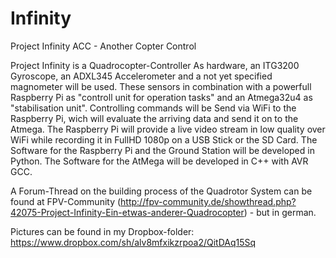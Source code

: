 Infinity
========

Project Infinity ACC - Another Copter Control


Project Infinity is a Quadrocopter-Controller
As hardware, an ITG3200 Gyroscope, an ADXL345 Accelerometer and a not yet specified magnometer will be used. These sensors in combination with a powerfull Raspberry Pi as "controll unit for operation tasks" and an Atmega32u4 as "stabilisation unit".
Controlling commands will be Send via WiFi to the Raspberry Pi, wich will evaluate the arriving data and send it on to the Atmega. The Raspberry Pi will provide a live video stream in low quality over WiFi while recording it in FullHD 1080p on a USB Stick or the SD Card.
The Software for the Raspberry Pi and the Ground Station will be developed in Python. The Software for the AtMega will be developed in C++ with AVR GCC.

A Forum-Thread on the building process of the Quadrotor System can be found at FPV-Community (http://fpv-community.de/showthread.php?42075-Project-Infinity-Ein-etwas-anderer-Quadrocopter) - but in german.

Pictures can be found in my Dropbox-folder: https://www.dropbox.com/sh/alv8mfxikzrpoa2/QitDAq15Sq
